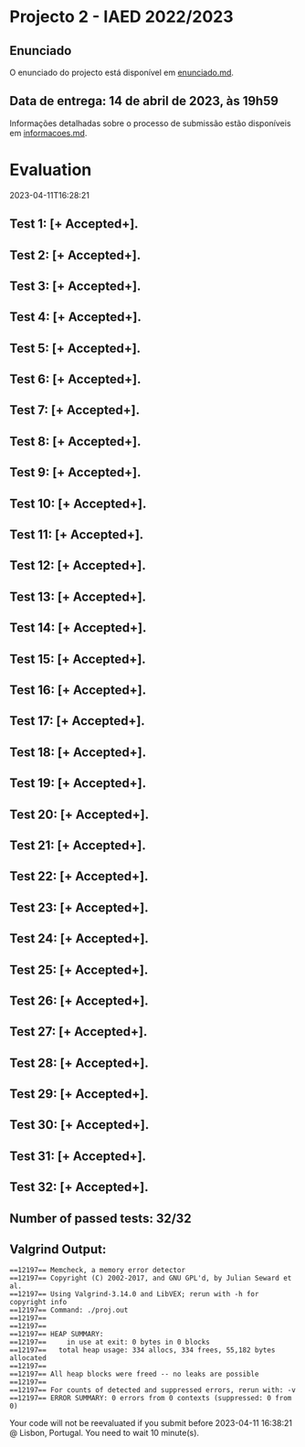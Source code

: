 # Projecto 2 - IAED 2022/2023

## Enunciado

O enunciado do projecto está disponível em [enunciado.md](enunciado.md). 

## Data de entrega: 14 de abril de 2023, às 19h59

Informações detalhadas sobre o processo de submissão estão disponíveis em [informacoes.md](informacoes.md).



# Evaluation

2023-04-11T16:28:21

## Test 1: [+ Accepted+].
## Test 2: [+ Accepted+].
## Test 3: [+ Accepted+].
## Test 4: [+ Accepted+].
## Test 5: [+ Accepted+].
## Test 6: [+ Accepted+].
## Test 7: [+ Accepted+].
## Test 8: [+ Accepted+].
## Test 9: [+ Accepted+].
## Test 10: [+ Accepted+].
## Test 11: [+ Accepted+].
## Test 12: [+ Accepted+].
## Test 13: [+ Accepted+].
## Test 14: [+ Accepted+].
## Test 15: [+ Accepted+].
## Test 16: [+ Accepted+].
## Test 17: [+ Accepted+].
## Test 18: [+ Accepted+].
## Test 19: [+ Accepted+].
## Test 20: [+ Accepted+].
## Test 21: [+ Accepted+].
## Test 22: [+ Accepted+].
## Test 23: [+ Accepted+].
## Test 24: [+ Accepted+].
## Test 25: [+ Accepted+].
## Test 26: [+ Accepted+].
## Test 27: [+ Accepted+].
## Test 28: [+ Accepted+].
## Test 29: [+ Accepted+].
## Test 30: [+ Accepted+].
## Test 31: [+ Accepted+].
## Test 32: [+ Accepted+].


## Number of passed tests: 32/32


## Valgrind Output:


```
==12197== Memcheck, a memory error detector
==12197== Copyright (C) 2002-2017, and GNU GPL'd, by Julian Seward et al.
==12197== Using Valgrind-3.14.0 and LibVEX; rerun with -h for copyright info
==12197== Command: ./proj.out
==12197== 
==12197== 
==12197== HEAP SUMMARY:
==12197==     in use at exit: 0 bytes in 0 blocks
==12197==   total heap usage: 334 allocs, 334 frees, 55,182 bytes allocated
==12197== 
==12197== All heap blocks were freed -- no leaks are possible
==12197== 
==12197== For counts of detected and suppressed errors, rerun with: -v
==12197== ERROR SUMMARY: 0 errors from 0 contexts (suppressed: 0 from 0)

```


Your code will not be reevaluated if you submit before 2023-04-11 16:38:21 @ Lisbon, Portugal. You need to wait 10 minute(s).

